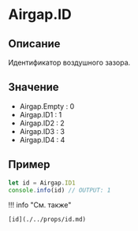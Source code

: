 # Airgap.ID

## Описание
Идентификатор воздушного зазора.

## Значение
 - Airgap.Empty : 0
 - Airgap.ID1 : 1
 - Airgap.ID2 : 2
 - Airgap.ID3 : 3
 - Airgap.ID4 : 4

## Пример
``` javascript linenums="1"
let id = Airgap.ID1
console.info(id) // OUTPUT: 1
```

!!! info "См. также"

    [id](./../props/id.md)

